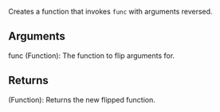 Creates a function that invokes `func` with arguments reversed.


## Arguments
func (Function): The function to flip arguments for.


## Returns
(Function): Returns the new flipped function.
